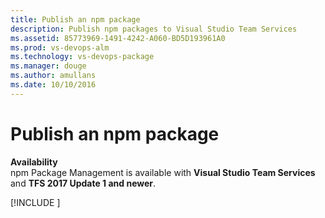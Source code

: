 ```yaml
---
title: Publish an npm package
description: Publish npm packages to Visual Studio Team Services
ms.assetid: 85773969-1491-4242-A060-BD5D193961A0
ms.prod: vs-devops-alm
ms.technology: vs-devops-package
ms.manager: douge
ms.author: amullans
ms.date: 10/10/2016
---
```


# Publish an npm package

**Availability**<br>
npm Package Management is available with **Visual Studio Team Services** and **TFS 2017 Update 1 and newer**.

[!INCLUDE [](../_shared/npm/publish.md)]
